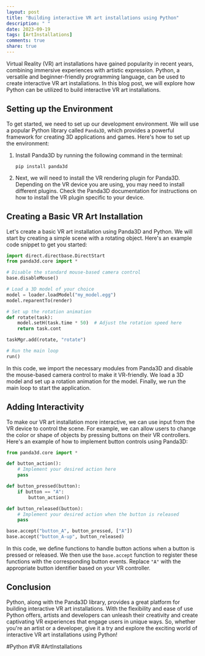 ```yaml
---
layout: post
title: "Building interactive VR art installations using Python"
description: " "
date: 2023-09-19
tags: [ArtInstallations]
comments: true
share: true
---
```


Virtual Reality (VR) art installations have gained popularity in recent years, combining immersive experiences with artistic expression. Python, a versatile and beginner-friendly programming language, can be used to create interactive VR art installations. In this blog post, we will explore how Python can be utilized to build interactive VR art installations.

## Setting up the Environment

To get started, we need to set up our development environment. We will use a popular Python library called `Panda3D`, which provides a powerful framework for creating 3D applications and games. Here's how to set up the environment:

1. Install Panda3D by running the following command in the terminal:

   ```
   pip install panda3d
   ```

2. Next, we will need to install the VR rendering plugin for Panda3D. Depending on the VR device you are using, you may need to install different plugins. Check the Panda3D documentation for instructions on how to install the VR plugin specific to your device.

## Creating a Basic VR Art Installation

Let's create a basic VR art installation using Panda3D and Python. We will start by creating a simple scene with a rotating object. Here's an example code snippet to get you started:

```python
import direct.directbase.DirectStart
from panda3d.core import *

# Disable the standard mouse-based camera control
base.disableMouse()

# Load a 3D model of your choice
model = loader.loadModel("my_model.egg")
model.reparentTo(render)

# Set up the rotation animation
def rotate(task):
    model.setH(task.time * 50)  # Adjust the rotation speed here
    return task.cont

taskMgr.add(rotate, "rotate")

# Run the main loop
run()
```

In this code, we import the necessary modules from Panda3D and disable the mouse-based camera control to make it VR-friendly. We load a 3D model and set up a rotation animation for the model. Finally, we run the main loop to start the application.

## Adding Interactivity

To make our VR art installation more interactive, we can use input from the VR device to control the scene. For example, we can allow users to change the color or shape of objects by pressing buttons on their VR controllers. Here's an example of how to implement button controls using Panda3D:

```python
from panda3d.core import *

def button_action():
    # Implement your desired action here
    pass

def button_pressed(button):
    if button == "A":
        button_action()

def button_released(button):
    # Implement your desired action when the button is released
    pass

base.accept("button_A", button_pressed, ["A"])
base.accept("button_A-up", button_released)
```

In this code, we define functions to handle button actions when a button is pressed or released. We then use the `base.accept` function to register these functions with the corresponding button events. Replace `"A"` with the appropriate button identifier based on your VR controller.

## Conclusion

Python, along with the Panda3D library, provides a great platform for building interactive VR art installations. With the flexibility and ease of use Python offers, artists and developers can unleash their creativity and create captivating VR experiences that engage users in unique ways. So, whether you're an artist or a developer, give it a try and explore the exciting world of interactive VR art installations using Python!

\#Python #VR #ArtInstallations